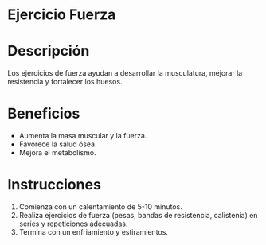 # Ejercicio Fuerza

# Descripción
Los ejercicios de fuerza ayudan a desarrollar la musculatura, mejorar la resistencia y fortalecer los huesos.

# Beneficios
- Aumenta la masa muscular y la fuerza.
- Favorece la salud ósea.
- Mejora el metabolismo.

# Instrucciones
1. Comienza con un calentamiento de 5-10 minutos.
2. Realiza ejercicios de fuerza (pesas, bandas de resistencia, calistenia) en series y repeticiones adecuadas.
3. Termina con un enfriamiento y estiramientos.